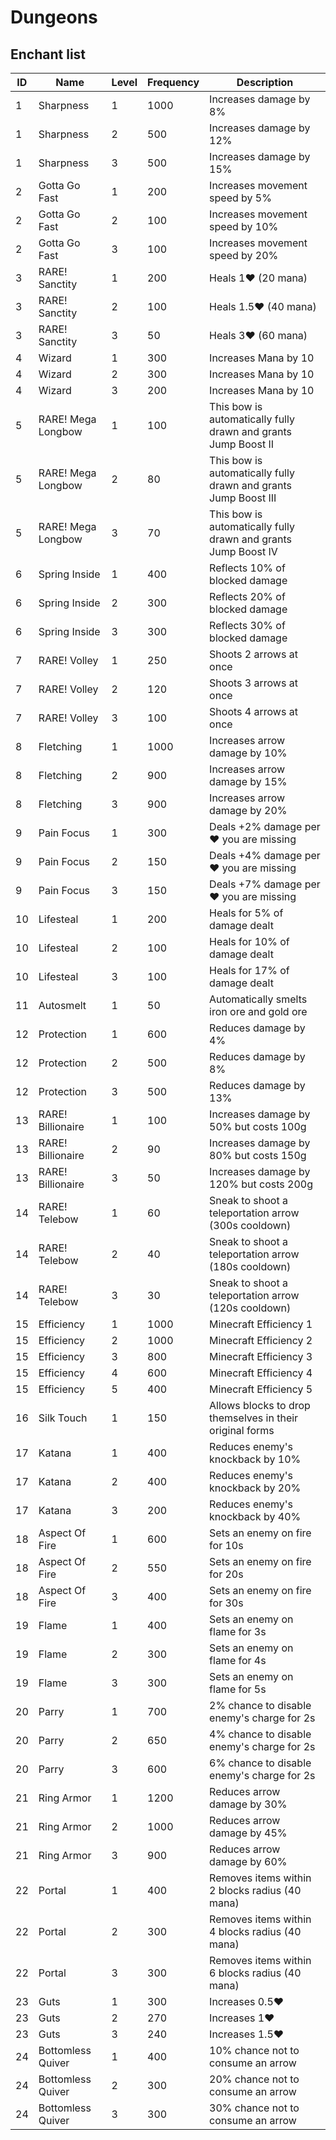 # Dungeons

## Enchant list
| ID | Name | Level | Frequency | Description |
| --- | --- | --- | --- | --- |
| 1 | Sharpness | 1 | 1000 | Increases damage by 8% |
| 1 | Sharpness | 2 | 500 | Increases damage by 12% |
| 1 | Sharpness | 3 | 500 | Increases damage by 15% |
| 2 | Gotta Go Fast | 1 | 200 | Increases movement speed by 5% |
| 2 | Gotta Go Fast | 2 | 100 | Increases movement speed by 10% |
| 2 | Gotta Go Fast | 3 | 100 | Increases movement speed by 20% |
| 3 | RARE! Sanctity | 1 | 200 | Heals 1❤ (20 mana) |
| 3 | RARE! Sanctity | 2 | 100 | Heals 1.5❤ (40 mana) |
| 3 | RARE! Sanctity | 3 | 50 | Heals 3❤ (60 mana) |
| 4 | Wizard | 1 | 300 | Increases Mana by 10 |
| 4 | Wizard | 2 | 300 | Increases Mana by 10 |
| 4 | Wizard | 3 | 200 | Increases Mana by 10 |
| 5 | RARE! Mega Longbow | 1 | 100 | This bow is automatically fully drawn and grants Jump Boost II |
| 5 | RARE! Mega Longbow | 2 | 80 | This bow is automatically fully drawn and grants Jump Boost III |
| 5 | RARE! Mega Longbow | 3 | 70 | This bow is automatically fully drawn and grants Jump Boost IV |
| 6 | Spring Inside | 1 | 400 | Reflects 10% of blocked damage |
| 6 | Spring Inside | 2 | 300 | Reflects 20% of blocked damage |
| 6 | Spring Inside | 3 | 300 | Reflects 30% of blocked damage |
| 7 | RARE! Volley | 1 | 250 | Shoots 2 arrows at once |
| 7 | RARE! Volley | 2 | 120 | Shoots 3 arrows at once |
| 7 | RARE! Volley | 3 | 100 | Shoots 4 arrows at once |
| 8 | Fletching | 1 | 1000 | Increases arrow damage by 10% |
| 8 | Fletching | 2 | 900 | Increases arrow damage by 15% |
| 8 | Fletching | 3 | 900 | Increases arrow damage by 20% |
| 9 | Pain Focus | 1 | 300 | Deals +2% damage per ❤ you are missing |
| 9 | Pain Focus | 2 | 150 | Deals +4% damage per ❤ you are missing |
| 9 | Pain Focus | 3 | 150 | Deals +7% damage per ❤ you are missing |
| 10 | Lifesteal | 1 | 200 | Heals for 5% of damage dealt |
| 10 | Lifesteal | 2 | 100 | Heals for 10% of damage dealt |
| 10 | Lifesteal | 3 | 100 | Heals for 17% of damage dealt |
| 11 | Autosmelt | 1 | 50 | Automatically smelts iron ore and gold ore |
| 12 | Protection | 1 | 600 | Reduces damage by 4% |
| 12 | Protection | 2 | 500 | Reduces damage by 8% |
| 12 | Protection | 3 | 500 | Reduces damage by 13% |
| 13 | RARE! Billionaire | 1 | 100 | Increases damage by 50% but costs 100g |
| 13 | RARE! Billionaire | 2 | 90 | Increases damage by 80% but costs 150g |
| 13 | RARE! Billionaire | 3 | 50 | Increases damage by 120% but costs 200g |
| 14 | RARE! Telebow | 1 | 60 | Sneak to shoot a teleportation arrow (300s cooldown) |
| 14 | RARE! Telebow | 2 | 40 | Sneak to shoot a teleportation arrow (180s cooldown) |
| 14 | RARE! Telebow | 3 | 30 | Sneak to shoot a teleportation arrow (120s cooldown) |
| 15 | Efficiency | 1 | 1000 | Minecraft Efficiency 1 |
| 15 | Efficiency | 2 | 1000 | Minecraft Efficiency 2 |
| 15 | Efficiency | 3 | 800 | Minecraft Efficiency 3 |
| 15 | Efficiency | 4 | 600 | Minecraft Efficiency 4 |
| 15 | Efficiency | 5 | 400 | Minecraft Efficiency 5 |
| 16 | Silk Touch | 1 | 150 | Allows blocks to drop themselves in their original forms |
| 17 | Katana | 1 | 400 | Reduces enemy's knockback by 10% |
| 17 | Katana | 2 | 400 |  Reduces enemy's knockback by 20% |
| 17 | Katana | 3 | 200 |  Reduces enemy's knockback by 40% |
| 18 | Aspect Of Fire | 1 | 600 | Sets an enemy on fire for 10s |
| 18 | Aspect Of Fire | 2 | 550 | Sets an enemy on fire for 20s |
| 18 | Aspect Of Fire | 3 | 400 | Sets an enemy on fire for 30s |
| 19 | Flame | 1 | 400 | Sets an enemy on flame for 3s |
| 19 | Flame | 2 | 300 | Sets an enemy on flame for 4s |
| 19 | Flame | 3 | 300 | Sets an enemy on flame for 5s |
| 20 | Parry | 1 | 700 | 2% chance to disable enemy's charge for 2s |
| 20 | Parry | 2 | 650 | 4% chance to disable enemy's charge for 2s |
| 20 | Parry | 3 | 600 | 6% chance to disable enemy's charge for 2s |
| 21 | Ring Armor | 1 | 1200 | Reduces arrow damage by 30%
| 21 | Ring Armor | 2 | 1000 | Reduces arrow damage by 45%
| 21 | Ring Armor | 3 | 900 | Reduces arrow damage by 60%
| 22 | Portal | 1 | 400 | Removes items within 2 blocks radius (40 mana) |
| 22 | Portal | 2 | 300 | Removes items within 4 blocks radius (40 mana) |
| 22 | Portal | 3 | 300 | Removes items within 6 blocks radius (40 mana) |
| 23 | Guts | 1 | 300 | Increases 0.5❤ |
| 23 | Guts | 2 | 270 | Increases 1❤ |
| 23 | Guts | 3 | 240 | Increases 1.5❤ |
| 24 | Bottomless Quiver | 1 | 400 | 10% chance not to consume an arrow |
| 24 | Bottomless Quiver | 2 | 300 | 20% chance not to consume an arrow |
| 24 | Bottomless Quiver | 3 | 300 | 30% chance not to consume an arrow |
